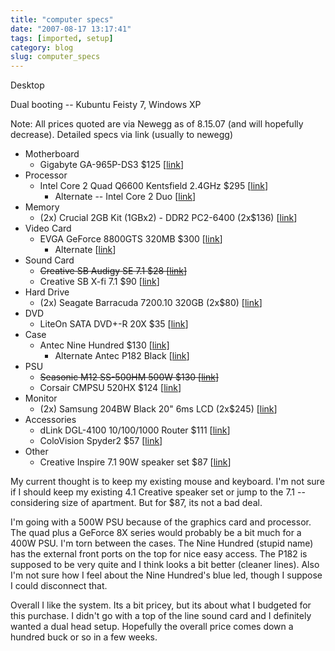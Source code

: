 ```yaml
---
title: "computer specs"
date: "2007-08-17 13:17:41"
tags: [imported, setup]
category: blog
slug: computer_specs
---
```


Desktop

Dual booting -- Kubuntu Feisty 7, Windows XP

Note: All prices quoted are via Newegg as of 8.15.07 (and will hopefully decrease). Detailed specs via link (usually to newegg)

<ul>
	<li>Motherboard
<ul>
	<li>Gigabyte GA-965P-DS3 $125 [<a href="http://www.newegg.com/Product/Product.asp?Item=N82E16813128012&ATT=13-128-012&CMP=OTC-d3alt1me&cm_mmc=OTC-d3alt1me-_-Motherboards+-+Intel-_-GIGABYTE-_-13128012">link</a>]</li>
</ul>
</li>
	<li>Processor
<ul>
	<li>Intel Core 2 Quad Q6600 Kentsfield 2.4GHz $295 [<a href="http://www.newegg.com/Product/Product.aspx?Item=N82E16819115017">link</a>]
<ul>
	<li>Alternate -- Intel Core 2 Duo [<a href="http://www.newegg.com/Product/Product.asp?Item=N82E16819115016&ATT=19-115-016&CMP=OTC-d3alt1me&cm_mmc=OTC-d3alt1me-_-Processors-_-intel-_-19115016">link</a>]</li>
</ul>
</li>
</ul>
</li>
	<li>Memory
<ul>
	<li>(2x) Crucial 2GB Kit (1GBx2) - DDR2 PC2-6400 (2x$136) [<a href="http://www.crucial.com/store/mpartspecs.aspx?mtbpoid=E8788C9EA5CA7304">link</a>]</li>
</ul>
</li>
	<li>Video Card
<ul>
	<li>EVGA GeForce 8800GTS 320MB $300 [<a href="http://www.newegg.com/Product/Product.aspx?Item=N82E16814130038">link</a>]
<ul>
	<li>Alternate [<a href="http://www.newegg.com/Product/Product.aspx?Item=N82E16814130071">link</a>]</li>
</ul>
</li>
</ul>
</li>
	<li>Sound Card
<ul>
	<li><strike>Creative SB Audigy SE 7.1 $28 [<a href="http://www.newegg.com/Product/Product.aspx?Item=N82E16829102003">link</a>]</strike></li>
	<li>Creative SB X-fi 7.1 $90 [<a href="http://www.newegg.com/Product/Product.aspx?Item=N82E16829102006">link</a>]</li>
</ul>
</li>
	<li>Hard Drive
<ul>
	<li>(2x) Seagate Barracuda 7200.10 320GB (2x$80) [<a href="http://www.newegg.com/Product/Product.aspx?Item=N82E16822148140">link</a>]</li>
</ul>
</li>
	<li>DVD
<ul>
	<li>LiteOn SATA DVD+-R 20X $35 [<a href="http://www.newegg.com/Product/Product.aspx?Item=N82E16827106057">link</a>]</li>
</ul>
</li>
	<li>Case
<ul>
	<li>Antec Nine Hundred $130 [<a href="http://www.newegg.com/Product/Product.aspx?Item=N82E16811129021">link]</a>
<ul>
	<li>Alternate Antec P182 Black [<a href="http://www.newegg.com/Product/Product.aspx?Item=N82E16811129025">link</a>]</li>
</ul>
</li>
</ul>
</li>
	<li>PSU
<ul>
	<li><strike>Seasonic M12 SS-500HM 500W $130 [<a href="http://www.newegg.com/Product/Product.aspx?Item=N82E16817151029">link</a>]</strike></li>
	<li>Corsair CMPSU 520HX $124 [<a href="http://www.newegg.com/Product/Product.aspx?Item=N82E16817139001">link</a>]</li>
</ul>
</li>
	<li>Monitor
<ul>
	<li>(2x) Samsung 204BW Black 20" 6ms LCD (2x$245) [<a href="http://www.newegg.com/Product/Product.aspx?Item=N82E16824001087">link</a>]</li>
</ul>
</li>
	<li>Accessories
<ul>
	<li>dLink DGL-4100 10/100/1000 Router $111 [<a href="http://www.newegg.com/Product/Product.aspx?Item=N82E16833127060">link</a>]</li>
	<li>ColoVision Spyder2 $57 [<a href="http://www.newegg.com/Product/Product.aspx?Item=N82E16824999036">link</a>]</li>
</ul>
</li>
	<li>Other
<ul>
	<li>Creative Inspire 7.1 90W speaker set $87 [<a href="http://www.newegg.com/Product/Product.aspx?Item=N82E16836116153">link</a>]</li>
</ul>
</li>
</ul>

My current thought is to keep my existing mouse and keyboard. I'm not sure if I should keep my existing 4.1 Creative speaker set or jump to the 7.1 -- considering size of apartment. But for $87, its not a bad deal.

I'm going with a 500W PSU because of the graphics card and processor. The quad plus a GeForce 8X series would probably be a bit much for a 400W PSU. I'm torn between the cases. The Nine Hundred (stupid name) has the external front ports on the top for nice easy access. The P182 is supposed to be very quite and I think looks a bit better (cleaner lines). Also I'm not sure how I feel about the Nine Hundred's blue led, though I suppose I could disconnect that.

Overall I like the system. Its a bit pricey, but its about what I budgeted for this purchase. I didn't go with a top of the line sound card and I definitely wanted a dual head setup. Hopefully the overall price comes down a hundred buck or so in a few weeks.
